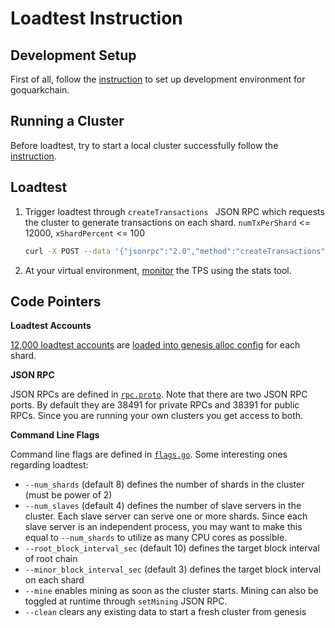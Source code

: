 # Loadtest Instruction

## Development Setup
First of all, follow the [instruction](https://github.com/QuarkChain/goquarkchain#development-setup) to set up development environment for goquarkchain.
 
## Running a Cluster
Before loadtest, try to start a local cluster successfully follow the [instruction](https://github.com/QuarkChain/goquarkchain#running-a-single-cluster-for-local-testing).

## Loadtest

1. Trigger loadtest through `createTransactions ` JSON RPC which requests the cluster to generate transactions on each shard. `numTxPerShard` <= 12000, `xShardPercent` <= 100

   ```bash
   curl -X POST --data '{"jsonrpc":"2.0","method":"createTransactions","params":{"numTxPerShard":10000, "xShardPercent":10},"id":0}' http://localhost:38491
   ```
2. At your virtual environment, [monitor](https://github.com/QuarkChain/goquarkchain#monitoring-clusters) the TPS using the stats tool.

## Code Pointers
**Loadtest Accounts**

 [12,000 loadtest accounts](https://github.com/QuarkChain/goquarkchain/tests/testdata/genesis_data/loadtest.json) are [loaded into genesis alloc config](https://github.com/QuarkChain/goquarkchain/cluster/config/config.go#L285) for each shard.

**JSON RPC**

JSON RPCs are defined in [`rpc.proto`](https://github.com/QuarkChain/goquarkchain/cluster/rpc/rpc.proto). Note that there are two JSON RPC ports. By default they are 38491 for private RPCs and 38391 for public RPCs. Since you are running your own clusters you get access to both.

**Command Line Flags**

Command line flags are defined in [`flags.go`](https://github.com/QuarkChain/goquarkchain/cmd/utils/flags.go#L78). Some interesting ones regarding loadtest:

- `--num_shards` (default 8) defines the number of shards in the cluster (must be power of 2)
- `--num_slaves` (default 4) defines the number of slave servers in the cluster. Each slave server can serve one or more shards. Since each slave server is an independent process, you may want to make this equal to `--num_shards` to utilize as many CPU cores as possible.
- `--root_block_interval_sec` (default 10) defines the target block interval of root chain
- `--minor_block_interval_sec` (default 3) defines the target block interval on each shard
- `--mine` enables mining as soon as the cluster starts. Mining can also be toggled at runtime through `setMining` JSON RPC.
- `--clean` clears any existing data to start a fresh cluster from genesis

